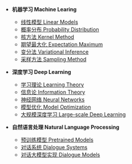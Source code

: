 
* **机器学习 Machine Learing**
    * [线性模型 Linear Models](././linear_model/README.md)
    * [概率分布 Probability Distribution](./probability_distribution/README.md)
    * [核方法 Kernel Method](./kernel_method/README.md)
    * [期望最大化 Expectation Maximum](./expectation_maximum/README.md)
    * [变分法 Variational Inference](./variational_inference/README.md)
    * [采样方法 Sampling Method](./monte_carlo_sampling/README.md)

* **深度学习 Deep Learning**
    * [学习理论 Learning Theory](./learning_theory/README.md)
    * [信息论 Information Theory](./information_theory/README.md)
    * [神经网络 Neural Networks](./neural_networks/README.md)
    * [模型优化 Model Optimization](./optimization/README.md)
    * [大规模深度学习 Large-scale Deep Learning](./large_scale_dl/README.md)
  
* **自然语言处理 Natural Language Processing**
    * [预训练模型 Pretrained Models](./pretrained_model/README.md)
    * [对话系统 Dialogue Systems](./dialogue_system/README.md)
    * [对话大模型实现 Dialogue Models](./dialogue_model/README.md)